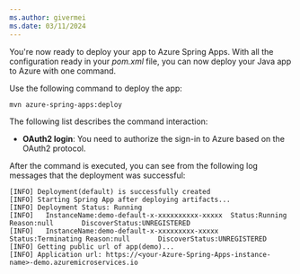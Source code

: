 ```yaml
---
ms.author: givermei
ms.date: 03/11/2024
---
```


You're now ready to deploy your app to Azure Spring Apps. With all the configuration ready in your *pom.xml* file, you can now deploy your Java app to Azure with one command.

Use the following command to deploy the app:

```bash
mvn azure-spring-apps:deploy
```

The following list describes the command interaction:

- **OAuth2 login**: You need to authorize the sign-in to Azure based on the OAuth2 protocol.

After the command is executed, you can see from the following log messages that the deployment was successful:

```output
[INFO] Deployment(default) is successfully created
[INFO] Starting Spring App after deploying artifacts...
[INFO] Deployment Status: Running
[INFO]   InstanceName:demo-default-x-xxxxxxxxxx-xxxxx  Status:Running Reason:null       DiscoverStatus:UNREGISTERED
[INFO]   InstanceName:demo-default-x-xxxxxxxxx-xxxxx  Status:Terminating Reason:null       DiscoverStatus:UNREGISTERED
[INFO] Getting public url of app(demo)...
[INFO] Application url: https://<your-Azure-Spring-Apps-instance-name>-demo.azuremicroservices.io
```
